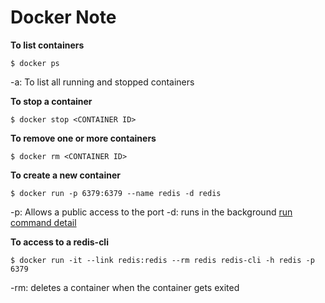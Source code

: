 # Docker Note

**To list containers**
```
$ docker ps 
```
-a: To list all running and stopped containers

**To stop a container**
```
$ docker stop <CONTAINER ID>
```

**To remove one or more containers**
```
$ docker rm <CONTAINER ID>
```

**To create a new container**
```
$ docker run -p 6379:6379 --name redis -d redis
```
-p: Allows a public access to the port
-d: runs in the background
[run command detail](https://docs.docker.com/engine/reference/commandline/run/)

**To access to a redis-cli**
```
$ docker run -it --link redis:redis --rm redis redis-cli -h redis -p 6379
```
-rm: deletes a container when the container gets exited
